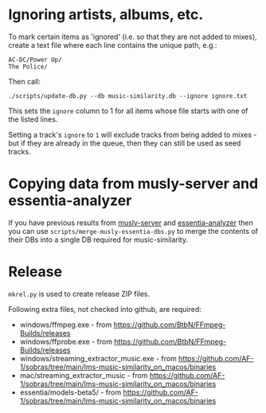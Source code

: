 # Ignoring artists, albums, etc.

To mark certain items as 'ignored' (i.e. so that they are not added to mixes),
create a text file where each line contains the unique path, e.g.:

```
AC-DC/Power Up/
The Police/
```

Then call:

```
./scripts/update-db.py --db music-similarity.db --ignore ignore.txt
```

This sets the `ignore` column to 1 for all items whose file starts with one of
the listed lines.

Setting a track's `ignore` to `1` will exclude tracks from being added to
mixes - but if they are already in the queue, then they can still be used as
seed tracks.


# Copying data from musly-server and essentia-analyzer

If you have previous results from [musly-server](https://github.com/CDrummond/musly-server)
and [essentia-analyzer](https://github.com/CDrummond/essentia-analyzer) then you
can use `scripts/merge-musly-essentia-dbs.py` to merge the contents of their DBs into a
single DB required for music-similarity.


# Release

`mkrel.py` is used to create release ZIP files.

Following extra files, not checked into github, are required:
- windows/ffmpeg.exe - from https://github.com/BtbN/FFmpeg-Builds/releases
- windows/ffprobe.exe - from https://github.com/BtbN/FFmpeg-Builds/releases
- windows/streaming_extractor_music.exe - from https://github.com/AF-1/sobras/tree/main/lms-music-similarity_on_macos/binaries
- mac/streaming_extractor_music - from https://github.com/AF-1/sobras/tree/main/lms-music-similarity_on_macos/binaries
- essentia/models-beta5/ - from https://github.com/AF-1/sobras/tree/main/lms-music-similarity_on_macos/binaries

